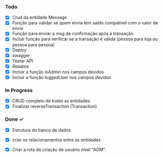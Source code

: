 ### Todo

- [x] Crud da entidade Message
- [x] Função para validar se quem envia tem saldo compatível com o valor de envio
- [x] Função para enviar a msg de confirmação após a transação
- [x] Incluir função para verificar se a transação é valida (pessoa para loja ou pessoa para pessoa)
- [x] Deploy
- [x] swagger
- [x] Testar API
- [x] Readme
- [x] Incluir a função isAdmin nos campos devidos
- [x] Incluir a função loggedUser nos campos devidos

### In Progress

- [x] CRUD completo de todas as entidades
- [x] Finalizar reverseTransaction (Transaction)

### Done ✓

- [x] Estrutura do banco de dados
- [x] criar os relacionamentos entre as entidades
- [x] Criar a rota de criação de usuário nível "ADM".





